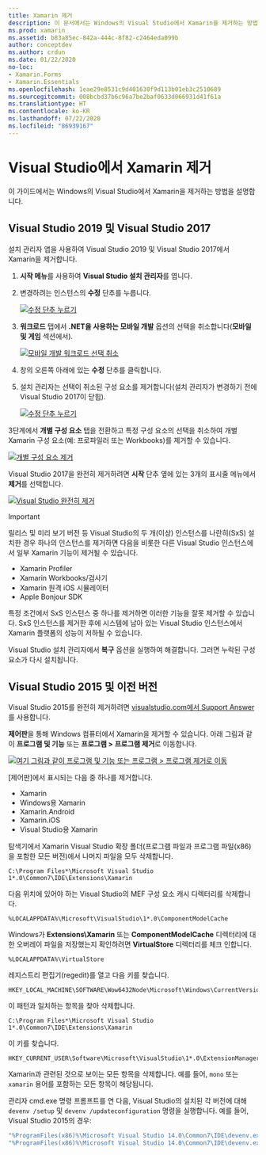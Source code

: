 ```yaml
---
title: Xamarin 제거
description: 이 문서에서는 Windows의 Visual Studio에서 Xamarin을 제거하는 방법을 설명합니다.
ms.prod: xamarin
ms.assetid: b83a85ec-842a-444c-8f82-c2464eda099b
author: conceptdev
ms.author: crdun
ms.date: 01/22/2020
no-loc:
- Xamarin.Forms
- Xamarin.Essentials
ms.openlocfilehash: 1eae29e8531c9d401630f9d113b01eb3c2510689
ms.sourcegitcommit: 008bcbd37b6c96a7be2baf0633d066931d41f61a
ms.translationtype: HT
ms.contentlocale: ko-KR
ms.lasthandoff: 07/22/2020
ms.locfileid: "86939167"
---
```

# <a name="uninstall-xamarin-from-visual-studio"></a>Visual Studio에서 Xamarin 제거

이 가이드에서는 Windows의 Visual Studio에서 Xamarin을 제거하는 방법을 설명합니다.

<a name="uninstallvs2017"></a>

## <a name="visual-studio-2019-and-visual-studio-2017"></a>Visual Studio 2019 및 Visual Studio 2017

설치 관리자 앱을 사용하여 Visual Studio 2019 및 Visual Studio 2017에서 Xamarin을 제거합니다.

1. **시작 메뉴**를 사용하여 **Visual Studio 설치 관리자**를 엽니다.

2. 변경하려는 인스턴스의 **수정** 단추를 누릅니다.

    [![수정 단추 누르기](uninstalling-xamarin-images/vs2017-02-sml.png)](uninstalling-xamarin-images/vs2017-02.png#lightbox)

3. **워크로드** 탭에서 **.NET을 사용하는 모바일 개발** 옵션의 선택을 취소합니다(**모바일 및 게임** 섹션에서).

    [![모바일 개발 워크로드 선택 취소](uninstalling-xamarin-images/vs2017-03-sml.png)](uninstalling-xamarin-images/vs2017-03.png#lightbox)

4. 창의 오른쪽 아래에 있는 **수정** 단추를 클릭합니다.

5. 설치 관리자는 선택이 취소된 구성 요소를 제거합니다(설치 관리자가 변경하기 전에 Visual Studio 2017이 닫힘).

    [![수정 단추 누르기](uninstalling-xamarin-images/vs2017-04-sml.png)](uninstalling-xamarin-images/vs2017-04.png#lightbox)

3단계에서 **개별 구성 요소** 탭을 전환하고 특정 구성 요소의 선택을 취소하여 개별 Xamarin 구성 요소(예: 프로파일러 또는 Workbooks)를 제거할 수 있습니다.

[![개별 구성 요소 제거](uninstalling-xamarin-images/vs2017-components-sml.png)](uninstalling-xamarin-images/vs2017-components.png#lightbox)

Visual Studio 2017을 완전히 제거하려면 **시작** 단추 옆에 있는 3개의 표시줄 메뉴에서 **제거**를 선택합니다.

[![Visual Studio 완전히 제거](uninstalling-xamarin-images/vs2017-uninstall-sml.png)](uninstalling-xamarin-images/vs2017-uninstall.png#lightbox)

> [!IMPORTANT]
> 릴리스 및 미리 보기 버전 등 Visual Studio의 두 개(이상) 인스턴스를 나란히(SxS) 설치한 경우 하나의 인스턴스를 제거하면 다음을 비롯한 다른 Visual Studio 인스턴스에서 일부 Xamarin 기능이 제거될 수 있습니다.
>
> - Xamarin Profiler
> - Xamarin Workbooks/검사기
> - Xamarin 원격 iOS 시뮬레이터
> - Apple Bonjour SDK
>
> 특정 조건에서 SxS 인스턴스 중 하나를 제거하면 이러한 기능을 잘못 제거할 수 있습니다. SxS 인스턴스를 제거한 후에 시스템에 남아 있는 Visual Studio 인스턴스에서 Xamarin 플랫폼의 성능이 저하될 수 있습니다.
>
>Visual Studio 설치 관리자에서 **복구** 옵션을 실행하여 해결합니다. 그러면 누락된 구성 요소가 다시 설치됩니다.

<a name="uninstallvs2015"></a>

## <a name="visual-studio-2015-and-earlier"></a>Visual Studio 2015 및 이전 버전

Visual Studio 2015를 완전히 제거하려면 [visualstudio.com에서 Support Answer](https://visualstudio.microsoft.com/vs/support/vs2015/uninstall-visual-studio-2015/)를 사용합니다.

**제어판**을 통해 Windows 컴퓨터에서 Xamarin을 제거할 수 있습니다. 아래 그림과 같이 **프로그램 및 기능** 또는 **프로그램 > 프로그램 제거**로 이동합니다.

 [![여기 그림과 같이 프로그램 및 기능 또는 프로그램 > 프로그램 제거로 이동](uninstalling-xamarin-images/image3.png)](uninstalling-xamarin-images/image3.png#lightbox)

[제어판]에서 표시되는 다음 중 하나를 제거합니다.

- Xamarin
- Windows용 Xamarin
- Xamarin.Android
- Xamarin.iOS
- Visual Studio용 Xamarin

탐색기에서 Xamarin Visual Studio 확장 폴더(프로그램 파일과 프로그램 파일(x86)을 포함한 모든 버전)에서 나머지 파일을 모두 삭제합니다.

```
C:\Program Files*\Microsoft Visual Studio 1*.0\Common7\IDE\Extensions\Xamarin
```

다음 위치에 있어야 하는 Visual Studio의 MEF 구성 요소 캐시 디렉터리를 삭제합니다.

```
%LOCALAPPDATA%\Microsoft\VisualStudio\1*.0\ComponentModelCache
```

Windows가 **Extensions\Xamarin** 또는 **ComponentModelCache** 디렉터리에 대한 오버레이 파일을 저장했는지 확인하려면 **VirtualStore** 디렉터리를 체크 인합니다.

```
%LOCALAPPDATA%\VirtualStore
```

레지스트리 편집기(regedit)를 열고 다음 키를 찾습니다.

```
HKEY_LOCAL_MACHINE\SOFTWARE\Wow6432Node\Microsoft\Windows\CurrentVersion\SharedDlls
```

이 패턴과 일치하는 항목을 찾아 삭제합니다.

```
C:\Program Files*\Microsoft Visual Studio 1*.0\Common7\IDE\Extensions\Xamarin
```

이 키를 찾습니다.

```
HKEY_CURRENT_USER\Software\Microsoft\VisualStudio\1*.0\ExtensionManager\PendingDeletions
```

Xamarin과 관련된 것으로 보이는 모든 항목을 삭제합니다. 예를 들어, `mono` 또는 `xamarin` 용어를 포함하는 모든 항목이 해당됩니다.

관리자 cmd.exe 명령 프롬프트를 연 다음, Visual Studio의 설치된 각 버전에 대해 `devenv /setup` 및 `devenv /updateconfiguration` 명령을 실행합니다. 예를 들어, Visual Studio 2015의 경우:

```cmd
"%ProgramFiles(x86)%\Microsoft Visual Studio 14.0\Common7\IDE\devenv.exe" /setup
"%ProgramFiles(x86)%\Microsoft Visual Studio 14.0\Common7\IDE\devenv.exe" /updateconfiguration
```

